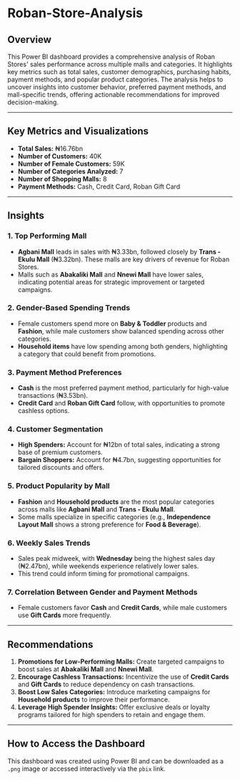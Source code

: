 # Roban-Store-Analysis

## Overview
This Power BI dashboard provides a comprehensive analysis of Roban Stores' sales performance across multiple malls and categories. It highlights key metrics such as total sales, customer demographics, purchasing habits, payment methods, and popular product categories. The analysis helps to uncover insights into customer behavior, preferred payment methods, and mall-specific trends, offering actionable recommendations for improved decision-making.

---

## Key Metrics and Visualizations
- **Total Sales:** ₦16.76bn  
- **Number of Customers:** 40K  
- **Number of Female Customers:** 59K  
- **Number of Categories Analyzed:** 7  
- **Number of Shopping Malls:** 8  
- **Payment Methods:** Cash, Credit Card, Roban Gift Card  

---

## Insights
### 1. **Top Performing Mall**
   - **Agbani Mall** leads in sales with ₦3.33bn, followed closely by **Trans - Ekulu Mall** (₦3.32bn). These malls are key drivers of revenue for Roban Stores.  
   - Malls such as **Abakaliki Mall** and **Nnewi Mall** have lower sales, indicating potential areas for strategic improvement or targeted campaigns.

### 2. **Gender-Based Spending Trends**
   - Female customers spend more on **Baby & Toddler** products and **Fashion**, while male customers show balanced spending across other categories.  
   - **Household items** have low spending among both genders, highlighting a category that could benefit from promotions.

### 3. **Payment Method Preferences**
   - **Cash** is the most preferred payment method, particularly for high-value transactions (₦3.53bn).  
   - **Credit Card** and **Roban Gift Card** follow, with opportunities to promote cashless options.

### 4. **Customer Segmentation**
   - **High Spenders:** Account for ₦12bn of total sales, indicating a strong base of premium customers.  
   - **Bargain Shoppers:** Account for ₦4.7bn, suggesting opportunities for tailored discounts and offers.

### 5. **Product Popularity by Mall**
   - **Fashion** and **Household products** are the most popular categories across malls like **Agbani Mall** and **Trans - Ekulu Mall**.  
   - Some malls specialize in specific categories (e.g., **Independence Layout Mall** shows a strong preference for **Food & Beverage**).

### 6. **Weekly Sales Trends**
   - Sales peak midweek, with **Wednesday** being the highest sales day (₦2.47bn), while weekends experience relatively lower sales.  
   - This trend could inform timing for promotional campaigns.

### 7. **Correlation Between Gender and Payment Methods**
   - Female customers favor **Cash** and **Credit Cards**, while male customers use **Gift Cards** more frequently.  

---

## Recommendations
1. **Promotions for Low-Performing Malls:** Create targeted campaigns to boost sales at **Abakaliki Mall** and **Nnewi Mall**.  
2. **Encourage Cashless Transactions:** Incentivize the use of **Credit Cards** and **Gift Cards** to reduce dependency on cash transactions.  
3. **Boost Low Sales Categories:** Introduce marketing campaigns for **Household products** to improve their performance.  
4. **Leverage High Spender Insights:** Offer exclusive deals or loyalty programs tailored for high spenders to retain and engage them.  

---

## How to Access the Dashboard
This dashboard was created using Power BI and can be downloaded as a `.png` image or accessed interactively via the `pbix` link.


